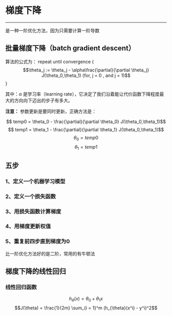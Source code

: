 # 梯度下降

---

是一种一阶优化方法，因为只需要计算一阶导数

## 批量梯度下降（batch gradient descent）
算法的公式为：
repeat until convergence {
$$\theta_j := \theta_j - \alpha\frac{\partial}{\partial \theta_j} J(\theta_0,\theta_1) (for, j = 0 , and j = 1)$$
}

其中：$\alpha$ 是学习率（learning rate），它决定了我们沿着能让代价函数下降程度最大的方向向下迈出的步子有多大。


**注意：**
参数更新是要同时更新，正确方法是：

$$ temp0 = \theta_0 - \frac{\partial}{\partial \theta_0} J(\theta_0,\theta_1)$$
$$ temp1 = \theta_1 - \frac{\partial}{\partial \theta_1} J(\theta_0,\theta_1)$$
$$\theta_0 = temp0$$
$$\theta_1 = temp1$$


## 五步
### 1、定义一个机器学习模型

### 2、定义一个损失函数

### 3、用损失函数计算梯度

### 4、用梯度更新权值

### 5、重复前四步直到梯度为0

比一阶优化方法好的是二阶，常用的有牛顿法

## 梯度下降的线性回归

### 线性回归函数

$$h_{\theta}(x) = \theta_0 + \theta_1x$$
$$J(\theta) = \frac{1}{2m} \sum_{i = 1}^m (h_{\theta}(x^i) - y^i)^2$$



